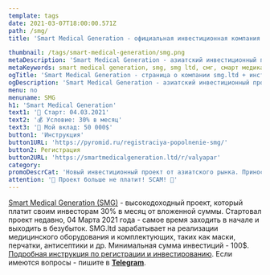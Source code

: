 ```yaml
---
template: tags
date: 2021-03-07T18:00:00.571Z
path: /smg/
title: 'Smart Medical Generation - официальная инвестиционная компания с заработком 30% в месяц / smg.ltd'

thumbnail: /tags/smart-medical-generation/smg.png
metaDescription: 'Smart Medical Generation - азиатский инвестиционный проект, которые приносит своим вкладчикам 30% пассивного дохода в месяц. SMG.ltd специализируется на медицинской тематике и инвестирует в различные направления'
metaKeywords: smart medical generation, smg, smg ltd, смг, смарт медикал дженерейшен
ogTitle: 'Smart Medical Generation - страница о компании smg.ltd + инструкции по проекту'
ogDescription: 'Smart Medical Generation - азиатский инвестиционный проект, которые приносит своим вкладчикам 30% пассивного дохода в месяц. SMG.ltd специализируется на медицинской тематике и инвестирует в различные направления'
menu: no
menuname: SMG
h1: 'Smart Medical Generation'
text1: '🏁 Старт: 04.03.2021'
text2: '💰 Условие: 30% в месяц'
text3: '🏦 Мой вклад: 50 000$'
button1: 'Инструкция'
button1URL: 'https://pyromid.ru/registraciya-popolnenie-smg/'
button2: Регистрация
button2URL: 'https://smartmedicalgeneration.ltd/r/valyapar'
category: 
promoDescrCat: 'Новый инвестиционный проект от азиатского рынка. Приносит своим вкладчикам 30% в месяц. Проект зарабатывает на медицинской тематике и сейчас имеет большое развитие в азиатских странах.'
attention: '🚫 Проект больше не платит! SCAM! 🚫'
---
```

[Smart Medical Generation (SMG)](https://smartmedicalgeneration.ltd/r/valyapar) - высокодоходный проект, который платит своим инвесторам 30% в месяц от вложенной суммы. Стартовал проект недавно, 04 Марта 2021 года - самое время заходить в начале и выходить в безубыток. SMG.ltd зарабатывает на реализации медицинского оборудования и комплектующих, таких как маски, перчатки, антисептики и др. Минимальная сумма инвестиций - 100$. [Подробная инструкция по регистрации и инвестированию](https://pyromid.ru/registraciya-popolnenie-smg/). Если имеются вопросы - пишите в **[Telegram](https://t.me/girlwithbun)**.


